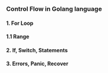 ### Control Flow in Golang language

#### 1. For Loop

#### 1.1 Range

#### 2. If, Switch, Statements

#### 3. Errors, Panic, Recover
